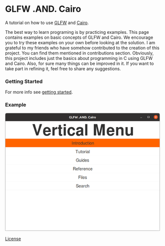# GLFW .AND. Cairo

A tutorial on how to use [GLFW](https://www.glfw.org/) and [Cairo](https://www.cairographics.org/).

The best way to learn programing is by practicing examples. This page contains examples on basic concepts of GLFW and Cairo. We encourage you to try these examples on your own before looking at the solution. I am grateful to my friends who have somehow contributed to the creation of this project. You can find them mentioned in contributions section. Obviously, this project includes just the basics about programming in C using GLFW and Cairo. Also, for sure many things can be improved in it. If you want to take part in refining it, feel free to share any suggestions.

### Getting Started

For more info see [getting started](examples/README.md).

### Example

[![](docs/assets/img/gl_08.png)](https://github.com/rjopek/gl/blob/main/examples/gl_08.c)

[License](LICENSE)
